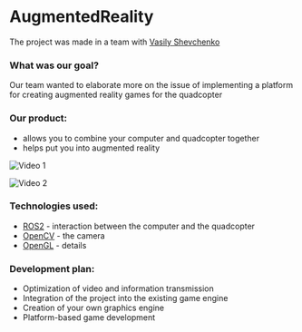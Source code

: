 # AugmentedReality

The project was made in a team with [Vasily Shevchenko](https://gitlab.com/vasily.shevchenko2222222)

### What was our goal? 

Our team wanted to elaborate more on the issue of implementing a platform for creating
augmented reality games for the quadcopter

### Our product:

* allows you to combine your computer and quadcopter together
* helps put you into augmented reality

![Video 1](https://user-images.githubusercontent.com/72103313/122225473-c7bb1700-cebd-11eb-9dd4-11bca67f7d1e.gif) 

![Video 2](https://user-images.githubusercontent.com/72103313/122225711-fa650f80-cebd-11eb-808f-e5b66d66ca5e.gif)


### Technologies used: 

* [ROS2](https://docs.ros.org/en/eloquent/index.html) - interaction between the computer and the quadcopter
* [OpenCV](https://opencv.org) - the camera 
* [OpenGL](https://www.opengl.org) - details

### Development plan: 

* Optimization of video and information transmission 
* Integration of the project into the existing game engine 
* Creation of your own graphics engine 
* Platform-based game development
